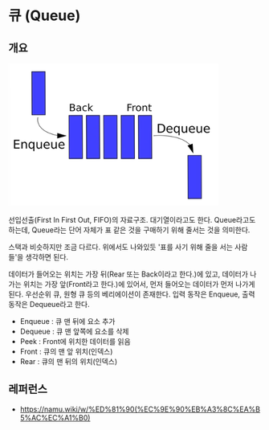 # 큐 (Queue)

## 개요

![alt text](image.png)

선입선출(First In First Out, FIFO)의 자료구조. 대기열이라고도 한다. Queue라고도 하는데, Queue라는 단어 자체가 표 같은 것을 구매하기 위해 줄서는 것을 의미한다.

스택과 비슷하지만 조금 다르다. 위에서도 나와있듯 '표를 사기 위해 줄을 서는 사람들'을 생각하면 된다.

데이터가 들어오는 위치는 가장 뒤(Rear 또는 Back이라고 한다.)에 있고, 데이터가 나가는 위치는 가장 앞(Front라고 한다.)에 있어서, 먼저 들어오는 데이터가 먼저 나가게 된다. 우선순위 큐, 원형 큐 등의 베리에이션이 존재한다. 입력 동작은 Enqueue, 출력 동작은 Dequeue라고 한다.

- Enqueue : 큐 맨 뒤에 요소 추가
- Dequeue : 큐 맨 앞쪽에 요소를 삭제
- Peek : Front에 위치한 데이터를 읽음
- Front : 큐의 맨 앞 위치(인덱스)
- Rear : 큐의 맨 뒤의 위치(인덱스)

## 레퍼런스

- https://namu.wiki/w/%ED%81%90(%EC%9E%90%EB%A3%8C%EA%B5%AC%EC%A1%B0)